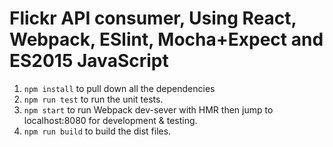 # Flickr API consumer, Using React, Webpack, ESlint, Mocha+Expect and ES2015 JavaScript

1. `npm install` to pull down all the dependencies
2. `npm run test` to run the unit tests.
3. `npm start` to run Webpack dev-sever with HMR then jump to localhost:8080 for development &amp; testing.
4. `npm run build` to build the dist files.

